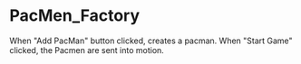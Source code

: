 # PacMen_Factory
When "Add PacMan" button clicked, creates a pacman. When "Start Game" clicked, the Pacmen are sent into motion.
